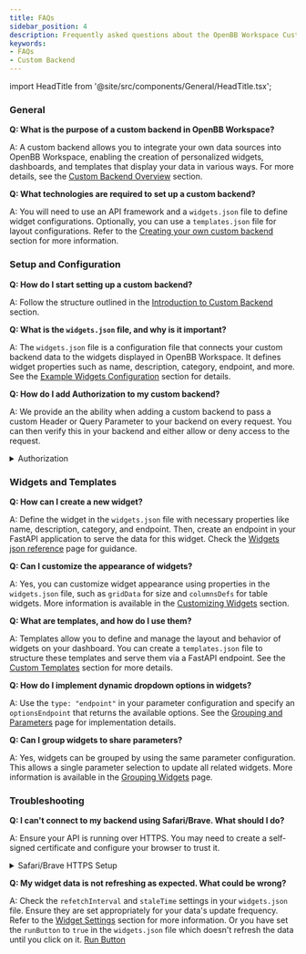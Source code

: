 ```yaml
---
title: FAQs
sidebar_position: 4
description: Frequently asked questions about the OpenBB Workspace Custom Backend.
keywords:
- FAQs
- Custom Backend
---
```


import HeadTitle from '@site/src/components/General/HeadTitle.tsx';

<HeadTitle title="FAQs | OpenBB Workspace Docs" />

### General

**Q: What is the purpose of a custom backend in OpenBB Workspace?**

A: A custom backend allows you to integrate your own data sources into OpenBB Workspace, enabling the creation of personalized widgets, dashboards, and templates that display your data in various ways. For more details, see the [Custom Backend Overview](/content/workspace/custom-backend/custom-backend.md) section.

**Q: What technologies are required to set up a custom backend?**

A: You will need to use an API framework and a `widgets.json` file to define widget configurations. Optionally, you can use a `templates.json` file for layout configurations. Refer to the [Creating your own custom backend](/content/workspace/custom-backend/custom-backend.md#creating-your-own-custom-backend) section for more information.

### Setup and Configuration

**Q: How do I start setting up a custom backend?**

A: Follow the structure outlined in the [Introduction to Custom Backend](/content/workspace/custom-backend/custom-backend.md#introduction-to-custom-backend) section.

**Q: What is the `widgets.json` file, and why is it important?**

A: The `widgets.json` file is a configuration file that connects your custom backend data to the widgets displayed in OpenBB Workspace. It defines widget properties such as name, description, category, endpoint, and more. See the [Example Widgets Configuration](/content/workspace/custom-backend/widgets-json-reference.md#example-widgets-json) section for details.

**Q: How do I add Authorization to my custom backend?**

A: We provide an the ability when adding a custom backend to pass a custom Header or Query Parameter to your backend on every request. You can then verify this in your backend and either allow or deny access to the request.

<details>
<summary mdxType="summary">Authorization</summary>

<div style={{display: 'flex', justifyContent: 'left'}}>
  <img className="pro-border-gradient" width="600" alt="folder" src="https://openbb-assets.s3.us-east-1.amazonaws.com/docs/pro/authorization.png" />
</div>
</details>


### Widgets and Templates

**Q: How can I create a new widget?**

A: Define the widget in the `widgets.json` file with necessary properties like name, description, category, and endpoint. Then, create an endpoint in your FastAPI application to serve the data for this widget. Check the [Widgets json reference](/content/workspace/custom-backend/widgets-json-reference.md) page for guidance.

**Q: Can I customize the appearance of widgets?**

A: Yes, you can customize widget appearance using properties in the `widgets.json` file, such as `gridData` for size and `columnsDefs` for table widgets. More information is available in the [Customizing Widgets](/content/workspace/custom-backend/widgets-json-reference.md) section.

**Q: What are templates, and how do I use them?**

A: Templates allow you to define and manage the layout and behavior of widgets on your dashboard. You can create a `templates.json` file to structure these templates and serve them via a FastAPI endpoint. See the [Custom Templates](/content/workspace/custom-backend/advanced-controls/templates.md) section for more details.

**Q: How do I implement dynamic dropdown options in widgets?**

A: Use the `type: "endpoint"` in your parameter configuration and specify an `optionsEndpoint` that returns the available options. See the [Grouping and Parameters](/content/workspace/custom-backend/advanced-controls/grouping-and-parameters.md) page for implementation details.

**Q: Can I group widgets to share parameters?**

A: Yes, widgets can be grouped by using the same parameter configuration. This allows a single parameter selection to update all related widgets. More information is available in the [Grouping Widgets](/content/workspace/custom-backend/advanced-controls/grouping-and-parameters.md) page.

### Troubleshooting

**Q: I can't connect to my backend using Safari/Brave. What should I do?**

A: Ensure your API is running over HTTPS. You may need to create a self-signed certificate and configure your browser to trust it.

<details>
<summary mdxType="summary">Safari/Brave HTTPS Setup</summary>

OpenBB Platform API Over HTTPS

To run the API over the HTTPS protocol, you must first create a self-signed certificate and the associated key. After steps 1 & 2 above, you can generate the files by entering this to the command line:

```sh
openssl req -x509 -days 3650 -out localhost.crt -keyout localhost.key   -newkey rsa:4096 -nodes -sha256   -subj '/CN=localhost' -extensions EXT -config <( \
   printf "[dn]\nCN=localhost\n[req]\ndistinguished_name = dn\n[EXT]\nsubjectAltName=DNS:localhost\nkeyUsage=digitalSignature\nextendedKeyUsage=serverAuth")
```

Two files will be created, in the current working directory, that are passed as keyword arguments to the `openbb-api` entry point.

```sh
openbb-api --ssl_keyfile localhost.key --ssl_certfile localhost.crt
```

**Note**: Adjust the command to include the full path to the file if the current working directory is not where they are located.


The certificate - `localhost.crt` - will need to be added to system's trust store. The process for this will depend on the operating system and the user account privilege.

A quick solution is to visit the server's URL, show the details of the warning, and choose to continue anyways.

Contact the system administrator if you are using a work device and require additional permissions to complete the configuration.

![This Connection Is Not Private](https://in.norton.com/content/dam/blogs/images/norton/am/this_connection_not_is_private.png)

</details>

**Q: My widget data is not refreshing as expected. What could be wrong?**

A: Check the `refetchInterval` and `staleTime` settings in your `widgets.json` file. Ensure they are set appropriately for your data's update frequency. Refer to the [Widget Settings](/content/workspace/custom-backend/advanced-controls/widget-settings.md#data-refresh-settings) section for more information. Or you have set the `runButton` to `true` in the `widgets.json` file which doesn't refresh the data until you click on it. [Run Button](/content/workspace/custom-backend/advanced-controls/widget-settings.md#run-button)
